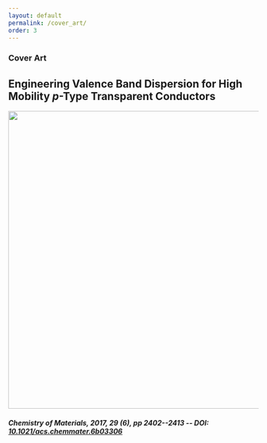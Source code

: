 ```yaml
---
layout: default
permalink: /cover_art/
order: 3
---
```


### Cover Art

## Engineering Valence Band Dispersion for High Mobility *p*-Type Transparent Conductors 
<center><img src="{{ site.baseurl }}/assets/cacup-cover.jpg"  height="600" /></center>

##### *Chemistry of Materials, **2017**, 29 (6), pp 2402--2413* -- DOI: [10.1021/acs.chemmater.6b03306](https://pubs.acs.org/doi/full/10.1021/acs.chemmater.6b03306)




